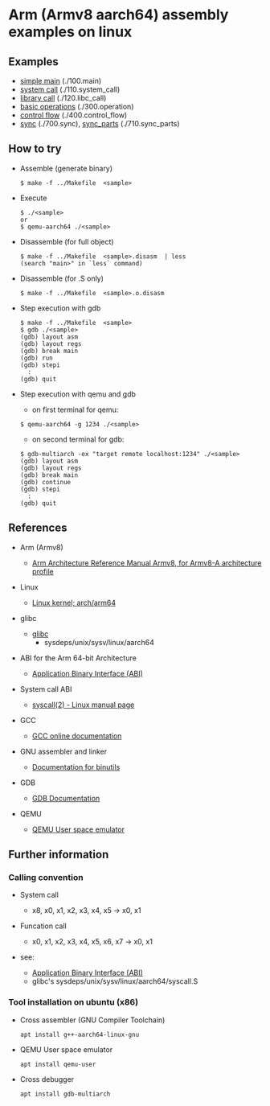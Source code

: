 
Arm (Armv8 aarch64) assembly examples on linux
==============================================

## Examples
  * [simple main](./100.main)  (./100.main)
  * [system call](./110.system_call) (./110.system_call)
  * [library call](./120.libc_call) (./120.libc_call)
  * [basic operations](./300.operation) (./300.operation)
  * [control flow](./400.control_flow) (./400.control_flow)
  * [sync](./700.sync) (./700.sync), [sync_parts](./710.sync_parts) (./710.sync_parts)


## How to try

* Assemble (generate binary)

    ```
    $ make -f ../Makefile  <sample>
    ```

* Execute

    ```
    $ ./<sample>
    or
    $ qemu-aarch64 ./<sample>
    ```

* Disassemble (for full object)

    ```
    $ make -f ../Makefile  <sample>.disasm  | less
    (search "main>" in `less` command)
    ```

* Disassemble (for .S only)

    ```
    $ make -f ../Makefile  <sample>.o.disasm
    ```

* Step execution with gdb

    ```
    $ make -f ../Makefile  <sample>
    $ gdb ./<sample>
    (gdb) layout asm
    (gdb) layout regs
    (gdb) break main
    (gdb) run
    (gdb) stepi
      :
    (gdb) quit
    ```

* Step execution with qemu and gdb

    * on first terminal for qemu:

    ```
    $ qemu-aarch64 -g 1234 ./<sample>
    ```

    * on second terminal for gdb:

    ```
    $ gdb-multiarch -ex "target remote localhost:1234" ./<sample>
    (gdb) layout asm
    (gdb) layout regs
    (gdb) break main
    (gdb) continue
    (gdb) stepi
      :
    (gdb) quit
    ```


## References

* Arm (Armv8)
  * [Arm Architecture Reference Manual Armv8, for Armv8-A architecture profile](https://developer.arm.com/documentation/ddi0487/latest/)

* Linux
  * [Linux kernel; arch/arm64](https://github.com/torvalds/linux/tree/master/arch/arm64)

* glibc
  * [glibc](https://www.gnu.org/software/libc/libc.html)
    * sysdeps/unix/sysv/linux/aarch64

* ABI for the Arm 64-bit Architecture
  * [Application Binary Interface (ABI)](https://developer.arm.com/architectures/system-architectures/software-standards/abi)

* System call ABI
  * [syscall(2) - Linux manual page](https://man7.org/linux/man-pages/man2/syscall.2.html)

* GCC
  * [GCC online documentation](https://gcc.gnu.org/onlinedocs/)

* GNU assembler and linker
  * [Documentation for binutils](https://sourceware.org/binutils/docs/)

* GDB
  * [GDB Documentation](https://www.gnu.org/software/gdb/documentation/)

* QEMU
  * [QEMU User space emulator](https://qemu-project.gitlab.io/qemu/user/main.html)


## Further information

### Calling convention

* System call
  * x8, x0, x1, x2, x3, x4, x5  ->  x0, x1

* Funcation call
  * x0, x1, x2, x3, x4, x5, x6, x7  ->  x0, x1

* see:
  * [Application Binary Interface (ABI)](https://developer.arm.com/architectures/system-architectures/software-standards/abi)
  * glibc's sysdeps/unix/sysv/linux/aarch64/syscall.S

### Tool installation on ubuntu (x86)

* Cross assembler (GNU Compiler Toolchain)

    ```
    apt install g++-aarch64-linux-gnu
    ```

* QEMU User space emulator

    ```
    apt install qemu-user
    ```

* Cross debugger

    ```
    apt install gdb-multiarch
    ```
